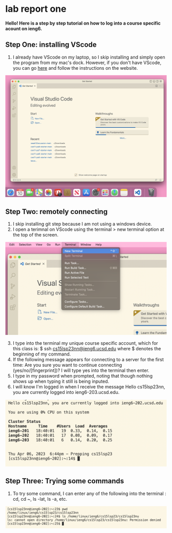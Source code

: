 # lab report one

**Hello! Here is a step by step tutorial on how to log into a course specific acount on ieng6.**

## Step One: installing VScode
1. I already have VScode on my laptop, so I skip installing and simply open the program from my mac's dock. However, if you don't have VScode, you can go [here](https://code.visualstudio.com/) and follow the instructions on the website. 

![Image](1.png)

## Step Two: remotely connecting
1. I skip installing git step because I am not using a windows device.
2. I open a terimnal on VScode using the terminal > new terminal option at the top of the screen.

![Image](2.png)

3. I type into the terminal my unique course specific account, which for this class is: $ ssh cs15lsp23nn@ieng6.ucsd.edu where $ denotes the beginning of my command.
4. If the following message appears for connecting to a server for the first time: Are you sure you want to continue connecting (yes/no/[fingerprint])? I will type yes into the terminal then enter.
6. I type in my password when prompted, noting that though nothing shows up when typing it still is being inputed.
7. I will know I'm logged in when I receive the message Hello cs15lsp23nn, you are currently logged into ieng6-203.ucsd.edu.

![Image](3.png)


## Step Three: Trying some commands
1. To try some command, I can enter any of the following into the terminal : cd, cd ~, ls -lat, ls -a, etc.

![Image](4.png)
